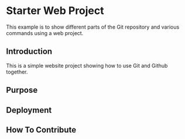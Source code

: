 # Starter Web Project

This example is to show different parts of the Git repository and various commands using a web project.

## Introduction

This is a simple website project showing how to use Git and Github together.

## Purpose

## Deployment

## How To Contribute